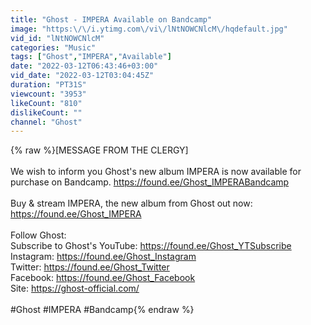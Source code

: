 ```yaml
---
title: "Ghost - IMPERA Available on Bandcamp"
image: "https:\/\/i.ytimg.com\/vi\/lNtNOWCNlcM\/hqdefault.jpg"
vid_id: "lNtNOWCNlcM"
categories: "Music"
tags: ["Ghost","IMPERA","Available"]
date: "2022-03-12T06:43:46+03:00"
vid_date: "2022-03-12T03:04:45Z"
duration: "PT31S"
viewcount: "3953"
likeCount: "810"
dislikeCount: ""
channel: "Ghost"
---
```

{% raw %}[MESSAGE FROM THE CLERGY]<br /><br />We wish to inform you Ghost's new album IMPERA is now available for purchase on Bandcamp. <a rel="nofollow" target="blank" href="https://found.ee/Ghost_IMPERABandcamp">https://found.ee/Ghost_IMPERABandcamp</a><br /><br />Buy &amp; stream IMPERA, the new album from Ghost out now: <a rel="nofollow" target="blank" href="https://found.ee/Ghost_IMPERA">https://found.ee/Ghost_IMPERA</a><br /><br />Follow Ghost:<br />Subscribe to Ghost's YouTube: <a rel="nofollow" target="blank" href="https://found.ee/Ghost_YTSubscribe">https://found.ee/Ghost_YTSubscribe</a><br />Instagram: <a rel="nofollow" target="blank" href="https://found.ee/Ghost_Instagram">https://found.ee/Ghost_Instagram</a><br />Twitter: <a rel="nofollow" target="blank" href="https://found.ee/Ghost_Twitter">https://found.ee/Ghost_Twitter</a><br />Facebook: <a rel="nofollow" target="blank" href="https://found.ee/Ghost_Facebook">https://found.ee/Ghost_Facebook</a><br />Site: <a rel="nofollow" target="blank" href="https://ghost-official.com/">https://ghost-official.com/</a><br /><br />#Ghost #IMPERA #Bandcamp{% endraw %}
